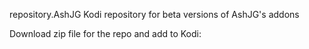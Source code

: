 repository.AshJG
Kodi repository for beta versions of AshJG's addons

Download zip file for the repo and add to Kodi:


       

